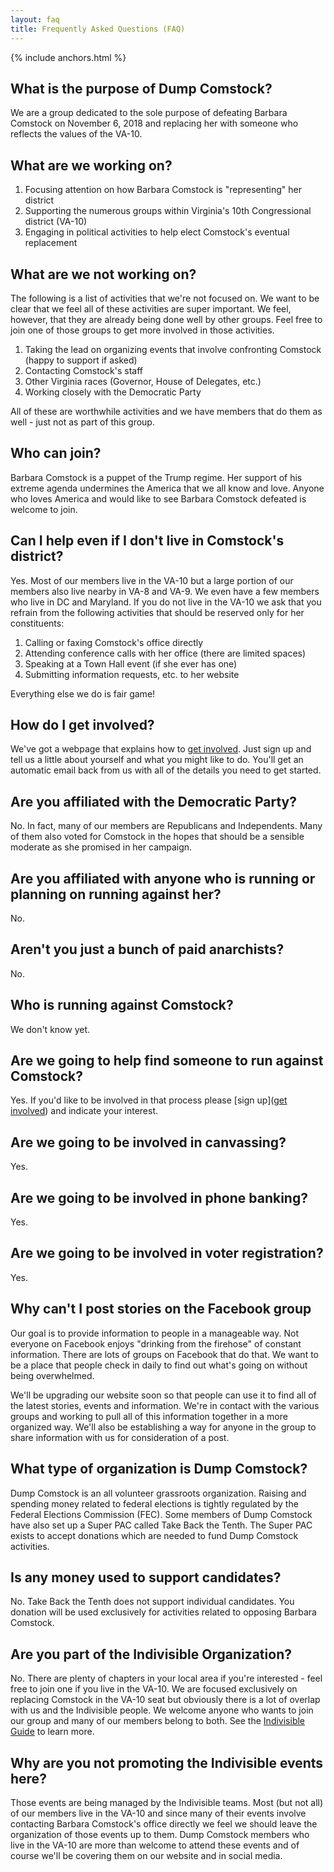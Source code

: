 ```yaml
---
layout: faq
title: Frequently Asked Questions (FAQ)
---
```


{% include anchors.html %}

## What is the purpose of Dump Comstock?

We are a group dedicated to the sole purpose of defeating Barbara Comstock on November 6, 2018 and replacing her with someone who reflects the values of the VA-10.

## What are we working on?

1. Focusing attention on how Barbara Comstock is "representing" her district
1. Supporting the numerous groups within Virginia's 10th Congressional district (VA-10)
1. Engaging in political activities to help elect Comstock's eventual replacement

## What are we not working on?

The following is a list of activities that we're not focused on. We want to be clear that we feel all of these activities are super important. We feel, however, that they are already being done well by other groups. Feel free to join one of those groups to get more involved in those activities.

1. Taking the lead on organizing events that involve confronting Comstock (happy to support if asked)
1. Contacting Comstock's staff
1. Other Virginia races (Governor, House of Delegates, etc.)
1. Working closely with the Democratic Party

All of these are worthwhile activities and we have members that do them as well - just not as part of this group.

## Who can join?

Barbara Comstock is a puppet of the Trump regime. Her support of his extreme agenda undermines the America that we all know and love. Anyone who loves America and would like to see Barbara Comstock defeated is welcome to join.

## Can I help even if I don't live in Comstock's district?

Yes. Most of our members live in the VA-10 but a large portion of our members also live nearby in VA-8 and VA-9. We even have a few members who live in DC and Maryland. If you do not live in the VA-10 we ask that you refrain from the following activities that should be reserved only for her constituents:

1. Calling or faxing Comstock's office directly
1. Attending conference calls with her office (there are limited spaces)
1. Speaking at a Town Hall event (if she ever has one)
1. Submitting information requests, etc. to her website

Everything else we do is fair game!

## How do I get involved?

We've got a webpage that explains how to [get involved](/get-involved). Just sign up and tell us a little about yourself and what you might like to do. You'll get an automatic email back from us with all of the details you need to get started.

## Are you affiliated with the Democratic Party?

No. In fact, many of our members are Republicans and Independents. Many of them also voted for Comstock in the hopes that should be a sensible moderate as she promised in her campaign.

## Are you affiliated with anyone who is running or planning on running against her?

No.

## Aren't you just a bunch of paid anarchists?

No.

## Who is running against Comstock?

We don't know yet.

## Are we going to help find someone to run against Comstock?

Yes. If you'd like to be involved in that process please [sign up]([get involved](/get-involved)) and indicate your interest.

## Are we going to  be involved in canvassing?

Yes.

## Are we going to  be involved in phone banking?

Yes.

## Are we going to  be involved in voter registration?

Yes.

## Why can't I post stories on the Facebook group

Our goal is to provide information to people in a manageable way. Not everyone on Facebook enjoys "drinking from the firehose" of constant information. There are lots of groups on Facebook that do that. We want to be a place that people check in daily to find out what's going on without being overwhelmed.

We'll be upgrading our website soon so that people can use it to find all of the latest stories, events and information. We're in contact with the various groups and working to pull all of this information together in a more organized way. We'll also be establishing a way for anyone in the group to share information with us for consideration of a post.

## What type of organization is Dump Comstock?

Dump Comstock is an all volunteer grassroots organization. Raising and spending money related to federal elections is tightly regulated by the Federal Elections Commission (FEC). Some members of Dump Comstock have also set up a Super PAC called Take Back the Tenth. The Super PAC exists to accept donations which are needed to fund Dump Comstock activities.

## Is any money used to support candidates?

No. Take Back the Tenth does not support individual candidates. You donation will be used exclusively for activities related to opposing Barbara Comstock.

## Are you part of the Indivisible Organization?

No. There are plenty of chapters in your local area if you're interested - feel free to join one if you live in the VA-10. We are focused exclusively on replacing Comstock in the VA-10 seat but obviously there is a lot of overlap with us and the Indivisible people. We welcome anyone who wants to join our group and many of our members belong to both. See the [Indivisible Guide](https://www.indivisibleguide.com/) to learn more.

## Why are you not promoting the Indivisible events here?

Those events are being managed by the Indivisible teams. Most (but not all) of our members live in the VA-10 and since many of their events involve contacting Barbara Comstock's office directly we feel we should leave the organization of those events up to them. Dump Comstock members who live in the VA-10 are more than welcome to attend these events and of course we'll be covering them on our website and in social media.

